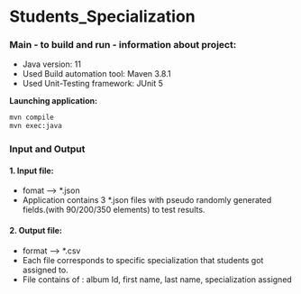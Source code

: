 # Students_Specialization

<h3>Main - to build and run - information about project:</h3>

* Java version: 11   
* Used Build automation tool: Maven 3.8.1  
* Used Unit-Testing framework: JUnit 5 

**Launching application:**
```bash
mvn compile
mvn exec:java
```
<h3>Input and Output</h3>
<h4>1. Input file:</h4>

* fomat --> *.json 
* Application contains 3 *.json files with pseudo randomly generated fields.(with 90/200/350 elements) to test results.

<h4>2. Output file:</h4>

* format --> *.csv
* Each file corresponds to specific specialization that students got assigned to.
* File contains of :  album Id, first name, last name, specialization assigned

